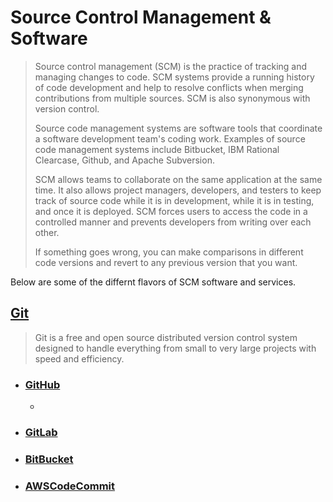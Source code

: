 # Source Control Management & Software

> Source control management (SCM) is the practice of tracking and managing changes to code. SCM systems provide a running history of code development and help to resolve conflicts when merging contributions from multiple sources. SCM is also synonymous with version control.
>
>Source code management systems are software tools that coordinate a software development team's coding work. Examples of source code management systems include Bitbucket, IBM Rational Clearcase, Github, and Apache Subversion.
>
>SCM allows teams to collaborate on the same application at the same time. It also allows project managers, developers, and testers to keep track of source code while it is in development, while it is in testing, and once it is deployed. SCM forces users to access the code in a controlled manner and prevents developers from writing over each other.
>
>If something goes wrong, you can make comparisons in different code versions and revert to any previous version that you want.

Below are some of the differnt flavors of SCM software and services.

## [Git](Git/Git.md)

>Git is a free and open source distributed version control system designed to handle everything from small to very large projects with speed and efficiency.

- ### [GitHub](Git/GitHub.md)
    - >

- ### [GitLab](Git/GitLab.md)

- ### [BitBucket](Git/BitBucket.md)

- ### [AWSCodeCommit](Git/AWSCodeCommit.md)


